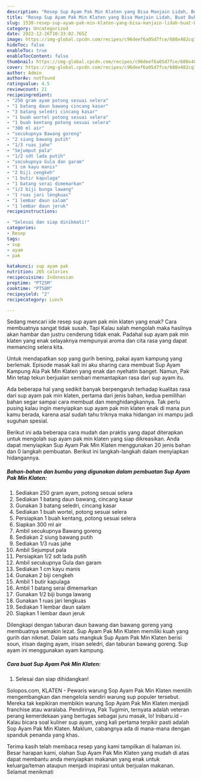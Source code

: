 ```yaml
---
description: "Resep Sup Ayam Pak Min Klaten yang Bisa Manjain Lidah, Buat Buka Puasa Lezat Sekali"
title: "Resep Sup Ayam Pak Min Klaten yang Bisa Manjain Lidah, Buat Buka Puasa Lezat Sekali"
slug: 1530-resep-sup-ayam-pak-min-klaten-yang-bisa-manjain-lidah-buat-buka-puasa-lezat-sekali
category: Uncategorized
date: 2022-12-26T10:33:02.765Z
image: https://img-global.cpcdn.com/recipes/c96deef6a05d7fce/680x482cq70/sup-ayam-pak-min-klaten-foto-resep-utama.jpg
hideToc: false
enableToc: true
enableTocContent: false
thumbnail: https://img-global.cpcdn.com/recipes/c96deef6a05d7fce/680x482cq70/sup-ayam-pak-min-klaten-foto-resep-utama.jpg
cover: https://img-global.cpcdn.com/recipes/c96deef6a05d7fce/680x482cq70/sup-ayam-pak-min-klaten-foto-resep-utama.jpg
author: Admin
authorAv: notfound
ratingvalue: 4.5
reviewcount: 21
recipeingredient:
- "250 gram ayam potong sesuai selera"
- "1 batang daun bawang cincang kasar"
- "3 batang seledri cincang kasar"
- "1 buah wortel potong sesuai selera"
- "1 buah kentang potong sesuai selera"
- "300 ml air"
- "secukupnya Bawang goreng"
- "2 siung bawang putih"
- "1/3 ruas jahe"
- "Sejumput pala"
- "1/2 sdt lada putih"
- "secukupnya Gula dan garam"
- "1 cm kayu manis"
- "2 biji cengkeh"
- "1 butir kapulaga"
- "1 batang serai dimemarkan"
- "1/2 biji bunga lawang"
- "1 ruas jari lengkuas"
- "1 lembar daun salam"
- "1 lembar daun jeruk"
recipeinstructions:

- "Selesai dan siap dinikmati!"
categories:
- Resep
tags:
- sup
- ayam
- pak

katakunci: sup ayam pak 
nutrition: 265 calories
recipecuisine: Indonesian
preptime: "PT25M"
cooktime: "PT58M"
recipeyield: "2"
recipecategory: Lunch

---
```



Sedang mencari ide resep sup ayam pak min klaten yang enak? Cara membuatnya sangat tidak susah. Tapi Kalau salah mengolah maka hasilnya akan hambar dan justru cenderung tidak enak. Padahal sup ayam pak min klaten yang enak selayaknya mempunyai aroma dan cita rasa yang dapat memancing selera kita.


Untuk mendapatkan sop yang gurih bening, pakai ayam kampung yang berlemak. Episode masak kali ini aku sharing cara membuat Sup Ayam Kampung Ala Pak Min Klaten yang enak dan nyehatin banget. Namun, Pak Min tetap tekun berjualan sembari memantapkan rasa dari sup ayam itu.

Ada beberapa hal yang sedikit banyak berpengaruh terhadap kualitas rasa dari sup ayam pak min klaten, pertama dari jenis bahan, kedua pemilihan bahan segar sampai cara membuat dan menghidangkannya. Tak perlu pusing kalau ingin menyiapkan sup ayam pak min klaten enak di mana pun kamu berada, karena asal sudah tahu triknya maka hidangan ini mampu jadi suguhan spesial.


Berikut ini ada beberapa cara mudah dan praktis yang dapat diterapkan untuk mengolah sup ayam pak min klaten yang siap dikreasikan. Anda dapat menyiapkan Sup Ayam Pak Min Klaten menggunakan 20 jenis bahan dan 0 langkah pembuatan. Berikut ini langkah-langkah dalam menyiapkan hidangannya.

<!--inarticleads1-->

##### Bahan-bahan dan bumbu yang digunakan dalam pembuatan Sup Ayam Pak Min Klaten:

1. Sediakan 250 gram ayam, potong sesuai selera
1. Sediakan 1 batang daun bawang, cincang kasar
1. Gunakan 3 batang seledri, cincang kasar
1. Sediakan 1 buah wortel, potong sesuai selera
1. Persiapkan 1 buah kentang, potong sesuai selera
1. Siapkan 300 ml air
1. Ambil secukupnya Bawang goreng
1. Sediakan 2 siung bawang putih
1. Sediakan 1/3 ruas jahe
1. Ambil Sejumput pala
1. Persiapkan 1/2 sdt lada putih
1. Ambil secukupnya Gula dan garam
1. Sediakan 1 cm kayu manis
1. Gunakan 2 biji cengkeh
1. Ambil 1 butir kapulaga
1. Ambil 1 batang serai dimemarkan
1. Gunakan 1/2 biji bunga lawang
1. Gunakan 1 ruas jari lengkuas
1. Sediakan 1 lembar daun salam
1. Siapkan 1 lembar daun jeruk


Dilengkapi dengan taburan daun bawang dan bawang goreng yang membuatnya semakin lezat. Sup Ayam Pak Min Klaten memiliki kuah yang gurih dan nikmat. Dalam satu mangkuk Sup Ayam Pak Min Klaten berisi soun, irisan daging ayam, irisan seledri, dan taburan bawang goreng. Sup ayam ini menggunakan ayam kampung. 

<!--inarticleads2-->

##### Cara buat Sup Ayam Pak Min Klaten:


1. Selesai dan siap dihidangkan!

Solopos.com, KLATEN - Pewaris warung Sop Ayam Pak Min Klaten memilih mengembangkan dan mengelola sendiri warung sup populer tersebut. Mereka tak kepikiran membikin warung Sop Ayam Pak Min Klaten menjadi franchise atau waralaba. Pendirinya, Pak Tugimin, ternyata adalah veteran perang kemerdekaan yang bertugas sebagai juru masak, lo! Inibaru.id - Kalau bicara soal kuliner sup ayam, yang kali pertama terpikir pasti adalah Sop Ayam Pak Min Klaten. Maklum, cabangnya ada di mana-mana dengan spanduk penanda yang khas. 

Terima kasih telah membaca resep yang kami tampilkan di halaman ini. Besar harapan kami, olahan Sup Ayam Pak Min Klaten yang mudah di atas dapat membantu anda menyiapkan makanan yang enak untuk keluarga/teman ataupun menjadi inspirasi untuk berjualan makanan. Selamat menikmati
